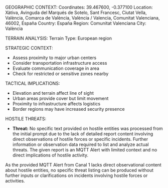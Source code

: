 GEOGRAPHIC CONTEXT:
Coordinates: 39.467600, -0.377100
Location: Xàtiva, Avinguda del Marqués de Sotelo, Sant Francesc, Ciutat Vella, València, Comarca de València, València / Valencia, Comunitat Valenciana, 46002, España
Country: España
Region: Comunitat Valenciana
City: València

TERRAIN ANALYSIS:
Terrain Type: European region

STRATEGIC CONTEXT:
- Assess proximity to major urban centers
- Consider transportation infrastructure access
- Evaluate communication coverage in area
- Check for restricted or sensitive zones nearby

TACTICAL IMPLICATIONS:
- Elevation and terrain affect line of sight
- Urban areas provide cover but limit movement
- Proximity to infrastructure affects logistics
- Border regions may have increased security presence

HOSTILE THREATS:
- **Threat:** No specific text provided on hostile entities was processed from the initial prompt due to the lack of detailed report content involving direct observations of hostile forces or specific incidents. Further information or observation data required to list and analyze actual threats. The given report is an MQTT Alert with limited context and no direct implications of hostile activity.
  
As the provided MQTT Alert from Canal 1 lacks direct observational content about hostile entities, no specific threat listing can be produced without further inputs or clarifications on incidents involving hostile forces or activities.